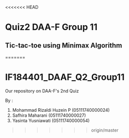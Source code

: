 <<<<<<< HEAD
# Quiz2 DAA-F Group 11
## Tic-tac-toe using Minimax Algorithm

=======
# IF184401_DAAF_Q2_Group11
Our repository on DAA-F's 2nd Quiz

By :
1) Mohammad Rizaldi Huzein P (05111740000024)
2) Safhira Maharani          (05111740000027)
3) Yasinta Yusniawati        (05111740000054)
>>>>>>> origin/master
